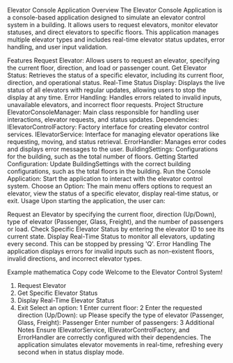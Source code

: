
Elevator Console Application
Overview
The Elevator Console Application is a console-based application designed to simulate an elevator control system in a building. It allows users to request elevators, monitor elevator statuses, and direct elevators to specific floors. This application manages multiple elevator types and includes real-time elevator status updates, error handling, and user input validation.

Features
Request Elevator: Allows users to request an elevator, specifying the current floor, direction, and load or passenger count.
Get Elevator Status: Retrieves the status of a specific elevator, including its current floor, direction, and operational status.
Real-Time Status Display: Displays the live status of all elevators with regular updates, allowing users to stop the display at any time.
Error Handling: Handles errors related to invalid inputs, unavailable elevators, and incorrect floor requests.
Project Structure
ElevatorConsoleManager: Main class responsible for handling user interactions, elevator requests, and status updates.
Dependencies:
IElevatorControlFactory: Factory interface for creating elevator control services.
IElevatorService: Interface for managing elevator operations like requesting, moving, and status retrieval.
ErrorHandler: Manages error codes and displays error messages to the user.
BuildingSettings: Configurations for the building, such as the total number of floors.
Getting Started
Configuration: Update BuildingSettings with the correct building configurations, such as the total floors in the building.
Run the Console Application: Start the application to interact with the elevator control system.
Choose an Option: The main menu offers options to request an elevator, view the status of a specific elevator, display real-time status, or exit.
Usage
Upon starting the application, the user can:

Request an Elevator by specifying the current floor, direction (Up/Down), type of elevator (Passenger, Glass, Freight), and the number of passengers or load.
Check Specific Elevator Status by entering the elevator ID to see its current state.
Display Real-Time Status to monitor all elevators, updating every second. This can be stopped by pressing 'Q'.
Error Handling
The application displays errors for invalid inputs such as non-existent floors, invalid directions, and incorrect elevator types.

Example
mathematica
Copy code
Welcome to the Elevator Control System!
1. Request Elevator
2. Get Specific Elevator Status
3. Display Real-Time Elevator Status
4. Exit
Select an option: 1
Enter current floor: 2
Enter the requested direction (Up/Down): up
Please specify the type of elevator (Passenger, Glass, Freight): Passenger
Enter number of passengers: 3
Additional Notes
Ensure IElevatorService, IElevatorControlFactory, and ErrorHandler are correctly configured with their dependencies.
The application simulates elevator movements in real-time, refreshing every second when in status display mode.
